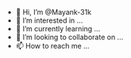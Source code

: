 - 👋 Hi, I’m @Mayank-31k
- 👀 I’m interested in ...
- 🌱 I’m currently learning ...
- 💞️ I’m looking to collaborate on ...
- 📫 How to reach me ...

<!---
Mayank-31k/Mayank-31k is a ✨ special ✨ repository because its `README.md` (this file) appears on your GitHub profile.
You can click the Preview link to take a look at your changes.
--->
